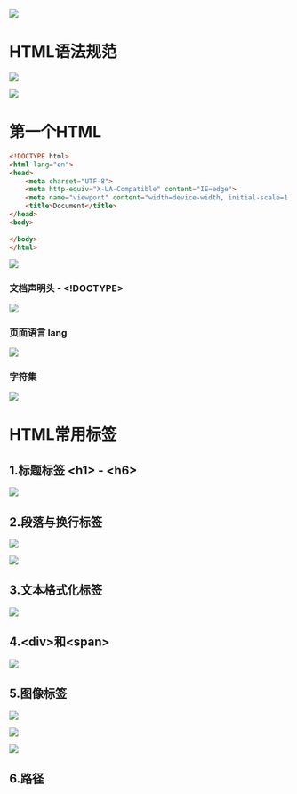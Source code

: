 ![](media_002/001.png)

# HTML语法规范

![](media_002/002.png)

![](media_002/003.png)


# 第一个HTML

```html
<!DOCTYPE html>
<html lang="en">
<head>
    <meta charset="UTF-8">
    <meta http-equiv="X-UA-Compatible" content="IE=edge">
    <meta name="viewport" content="width=device-width, initial-scale=1.0">
    <title>Document</title>
</head>
<body>
    
</body>
</html>
```

![](media_002/004.png)

### 文档声明头 - \<!DOCTYPE>

![](media_002/005.png)

### 页面语言 lang

![](media_002/006.png)

### 字符集

![](media_002/007.png)

# HTML常用标签

## 1.标题标签 \<h1> - \<h6>

![](media_002/008.png)

## 2.段落与换行标签

![](media_002/009.png)

![](media_002/010.png)

## 3.文本格式化标签

![](media_002/011.png)


## 4.\<div>和\<span>

![](media_002/012.png)

## 5.图像标签

![](media_002/013.png)

![](media_002/014.png)

![](media_002/015.png)

## 6.路径


